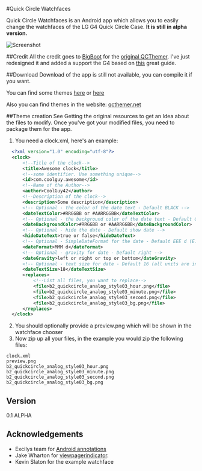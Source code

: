 #Quick Circle Watchfaces

Quick Circle Watchfaces is an Android app which allows you to easily change the watchfaces of the LG G4 Quick Circle Case.
**It is still in alpha version.**

![Screenshot](http://i.imgur.com/IvA4TXMl.png)

##Credit
All the credit goes to [BigBoot](https://github.com/BigBoot) for the [original QCThemer](https://github.com/BigBoot/qcthemer).
I've just redesigned it and added a support the G4 based on [this](https://lyingdragonblog.wordpress.com/2015/08/06/how-to-create-quick-circle-clock-faces-using-other-apps/?preview_id=50) great guide.

##Download
Download of the app is still not available, you can compile it if you want.

You can find some themes [here](https://drive.google.com/folderview?id=0B9SPjhBszDMQSHgxWkc2dFBDcG8&usp=sharing) or [here](http://forum.xda-developers.com/lg-g3/themes-apps/quick-circle-watches-t2906614)

Also you can find themes in the website: [qcthemer.net](https://qcthemer.net/)

##Theme creation
See Getting the original resources to get an Idea about the files to modify.
Once you've got your modified files, you need to package them for the app.

1. You need a clock.xml, here's an example:

```xml
  <?xml version="1.0" encoding="utf-8"?>
  <clock>
      <!--Title of the clock-->
      <title>Awesome clock</title>
      <!--some identifier. Use something unique-->
      <id>com.coolguy.awesome</id>
      <!--Name of the Author-->
      <author>CoolGuy42</author>
      <!--Description of the clock-->
      <description>Some description</description>
      <!-- Optional - the color of the date text - Default BLACK -->
      <dateTextColor>#RRGGBB or #AARRGGBB</dateTextColor>
      <!-- Optional - the background color of the date text - Default GRAY -->
      <dateBackgroundColor>#RRGGBB or #AARRGGBB</dateBackgroundColor>
      <!-- Optional - hide the date - Default show date -->
      <hideDateText>true or false</hideDateText>
      <!-- Optional - SimpleDateFormat for the date - Default EEE d (E.G: Fri 21)-->
      <dateFormat>MMM d</dateFormat>
      <!-- Optional - gravity for date - Default right -->
      <dateGravity>left or right or top or bottom</dateGravity>
      <!-- Optional - text size for date - Default 16 (all units are in sp)-->
      <dateTextSize>18</dateTextSize>
      <replaces>
		  <!--List all files, you want to replace-->
          <file>b2_quickcircle_analog_style03_hour.png</file>
          <file>b2_quickcircle_analog_style03_minute.png</file>
          <file>b2_quickcircle_analog_style03_second.png</file>
          <file>b2_quickcircle_analog_style03_bg.png</file>
      </replaces>
  </clock>
 ```
2. You should optionally provide a preview.png which will be shown in the watchface chooser
3. Now zip up all your files, in the example you would zip the following files:
```
clock.xml
preview.png
b2_quickcircle_analog_style03_hour.png
b2_quickcircle_analog_style03_minute.png
b2_quickcircle_analog_style03_second.png
b2_quickcircle_analog_style03_bg.png
```

## Version
0.1 ALPHA

## Acknowledgements
* Excilys team for [Android annotations](https://github.com/excilys/androidannotations/wiki)
* Jake Wharton for [viewpagerindicator](http://viewpagerindicator.com/).
* Kevin Slaton for the example watchface
